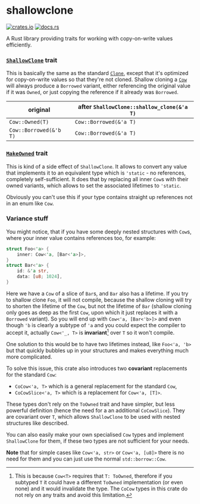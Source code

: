 # shallowclone

[![crates.io](https://img.shields.io/crates/v/shallowclone)](https://crates.io/crates/shallowclone)
[![docs.rs](https://img.shields.io/docsrs/shallowclone)](https://docs.rs/shallowclone/)

A Rust library providing traits for working with copy-on-write values efficiently.

### [`ShallowClone`](https://ponaskovas.github.io/shallowclone/shallowclone/trait.ShallowClone.html) trait

This is basically the same as the standard [`Clone`](https://doc.rust-lang.org/std/clone/trait.Clone.html),
except that it's optimized for copy-on-write values so that they're not cloned. Shallow cloning a
[`Cow`](https://doc.rust-lang.org/std/borrow/enum.Cow.html) will always produce a `Borrowed` variant, either referencing the original
value if it was `Owned`, or just copying the reference if it already was `Borrowed`.

original | after `ShallowClone::shallow_clone(&'a T)`
--- | ---
`Cow::Owned(T)` | `Cow::Borrowed(&'a T)`
`Cow::Borrowed(&'b T)` | `Cow::Borrowed(&'a T)`

### [`MakeOwned`](https://ponaskovas.github.io/shallowclone/shallowclone/trait.MakeOwned.html) trait

This is kind of a side effect of `ShallowClone`. It allows to convert any value that implements it
to an equivalent type which is `'static` - no references, completely self-sufficient. It does that by replacing
all inner `Cow`s with their owned variants, which allows to set the associated lifetimes to `'static`.

Obviously you can't use this if your type contains straight up references not in an enum like `Cow`.

### Variance stuff

You might notice, that if you have some deeply nested structures with `Cow`s, where your inner value contains
references too, for example:

```rust
struct Foo<'a> {
	inner: Cow<'a, [Bar<'a>]>,
}
struct Bar<'a> {
	id: &'a str,
	data: [u8; 1024],
}
```

Here we have a `Cow` of a slice of `Bar`s, and `Bar` also has a lifetime. If you try to shallow clone
`Foo`, it will not compile, because the shallow cloning will try to shorten the lifetime of the `Cow`, but not the
lifetime of `Bar` (shallow cloning only goes as deep as the first `Cow`, upon which it just replaces it with
a `Borrowed` variant). So you will end up with `Cow<'a, [Bar<'b>]>` and even though `'b` is clearly a subtype of `'a`
and you could expect the compiler to accept it, actually `Cow<'_, T>` is **invariant**[^1] over `T` so it won't compile.

One solution to this would be to have two lifetimes instead, like `Foo<'a, 'b>` but that quickly bubbles up in your
structures and makes everything much more complicated.

To solve this issue, this crate also introduces two **covariant** replacements for the standard `Cow`:
 - `CoCow<'a, T>` which is a general replacement for the standard `Cow`,
 - `CoCowSlice<'a, T>` which is a replacement for `Cow<'a, [T]>`.

These types don't rely on the `ToOwned` trait and have simpler, but less powerful definition (hence the need for
a an additional `CoCowSlice`). They are covariant over `T`, which allows `ShallowClone` to be used with nested
structures like described.

You can also easily make your own specialised `Cow` types and implement `ShallowClone` for them, if these two types
are not sufficient for your needs.

**Note** that for simple cases like `Cow<'a, str>` or `Cow<'a, [u8]>` there is no need for them and you can just use
the normal `std::borrow::Cow`.

[^1]: This is because `Cow<T>` requires that `T: ToOwned`, therefore if you subtyped `T` it could have a different
`ToOwned` implementation (or even none) and it would invalidate the type. The `CoCow` types in this crate do not
rely on any traits and avoid this limitation.
